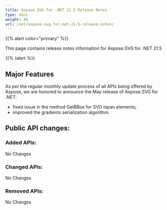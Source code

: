 ```yaml
---
title: Aspose.SVG for .NET 21.5 Release Notes
type: docs
weight: 46
url: /net/aspose-svg-for-net-21-5-release-notes/
---
```


{{% alert color="primary" %}}

This page contains release notes information for Aspose.SVG for .NET 21.5

{{% /alert %}}

## **Major Features**

As per the regular monthly update process of all APIs being offered by Aspose, we are honored to announce the May release of Aspose.SVG for .NET:

- fixed issue in the method GetBBox for SVG tspan elements;
- improved the gradients serialization algorithm.

## **Public API changes:**

### **Added APIs:**

No Changes

### **Changed APIs:**

No Changes

### **Removed APIs:**

No Changes
    